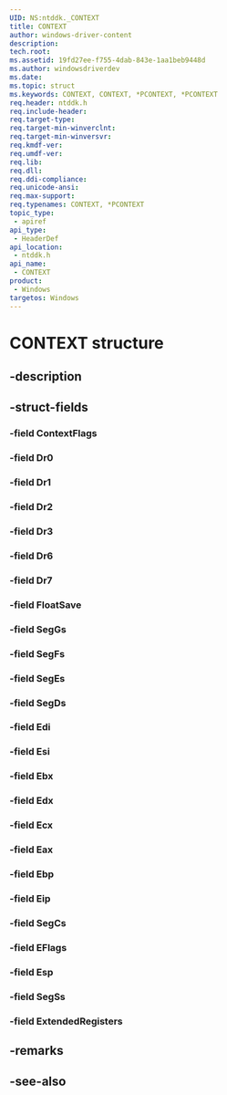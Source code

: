 ```yaml
---
UID: NS:ntddk._CONTEXT
title: CONTEXT
author: windows-driver-content
description: 
tech.root:
ms.assetid: 19fd27ee-f755-4dab-843e-1aa1beb9448d
ms.author: windowsdriverdev
ms.date: 
ms.topic: struct
ms.keywords: CONTEXT, CONTEXT, *PCONTEXT, *PCONTEXT
req.header: ntddk.h
req.include-header:
req.target-type:
req.target-min-winverclnt:
req.target-min-winversvr:
req.kmdf-ver:
req.umdf-ver:
req.lib:
req.dll:
req.ddi-compliance:
req.unicode-ansi:
req.max-support:
req.typenames: CONTEXT, *PCONTEXT
topic_type: 
 - apiref
api_type: 
 - HeaderDef
api_location: 
 - ntddk.h
api_name: 
 - CONTEXT
product: 
 - Windows
targetos: Windows
---
```


# CONTEXT structure

## -description


## -struct-fields

### -field ContextFlags
 
### -field Dr0
 
### -field Dr1
 
### -field Dr2
 
### -field Dr3
 
### -field Dr6
 
### -field Dr7
 
### -field FloatSave
 
### -field SegGs
 
### -field SegFs
 
### -field SegEs
 
### -field SegDs
 
### -field Edi
 
### -field Esi
 
### -field Ebx
 
### -field Edx
 
### -field Ecx
 
### -field Eax
 
### -field Ebp
 
### -field Eip
 
### -field SegCs
 
### -field EFlags
 
### -field Esp
 
### -field SegSs
 
### -field ExtendedRegisters
 

## -remarks

## -see-also